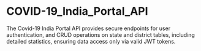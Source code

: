 # COVID-19_India_Portal_API
The Covid-19 India Portal API provides secure endpoints for user authentication, and CRUD operations on state and district tables, including detailed statistics, ensuring data access only via valid JWT tokens.
